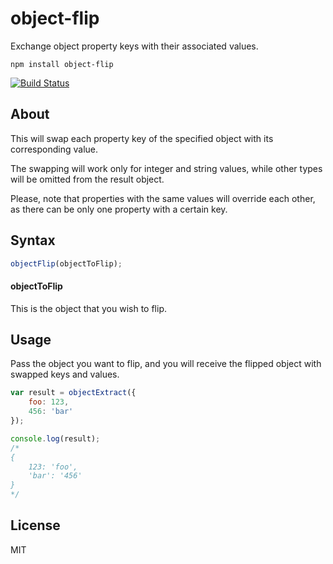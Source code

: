 # object-flip

Exchange object property keys with their associated values.

```
npm install object-flip
```

[![Build Status](https://travis-ci.org/tyxla/object-flip.svg?branch=master)](https://travis-ci.org/tyxla/object-flip)

## About

This will swap each property key of the specified object with its corresponding value.

The swapping will work only for integer and string values, while other types will be omitted from the result object.

Please, note that properties with the same values will override each other, as there can be only one property with a certain key.

## Syntax

``` js
objectFlip(objectToFlip);
```

#### objectToFlip

This is the object that you wish to flip.

## Usage

Pass the object you want to flip, and you will receive the flipped object with swapped keys and values.

``` js
var result = objectExtract({
	foo: 123,
	456: 'bar'
});

console.log(result);
/*
{
	123: 'foo',
	'bar': '456'
}
*/

```

## License

MIT